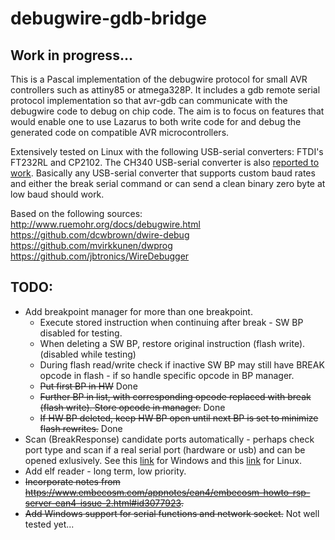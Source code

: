 # debugwire-gdb-bridge
## Work in progress...
This is a Pascal implementation of the debugwire protocol for small AVR controllers such as attiny85 or atmega328P. It includes a gdb remote serial protocol implementation so that avr-gdb can communicate with the debugwire code to debug on chip code. The aim is to focus on features that would enable one to use Lazarus to both write code for and debug the generated code on compatible AVR microcontrollers.

Extensively tested on Linux with the following USB-serial converters: FTDI's FT232RL and CP2102. The CH340 USB-serial converter is also [reported to work](https://github.com/dcwbrown/dwire-debug).  Basically any USB-serial converter that supports custom baud rates and either the break serial command or can send a clean binary zero byte at low baud should work.

Based on the following sources:  
http://www.ruemohr.org/docs/debugwire.html  
https://github.com/dcwbrown/dwire-debug  
https://github.com/mvirkkunen/dwprog  
https://github.com/jbtronics/WireDebugger  

## TODO:
* Add breakpoint manager for more than one breakpoint.
  * Execute stored instruction when continuing after break - SW BP disabled for testing.
  * When deleting a SW BP, restore original instruction (flash write). (disabled while testing)
  * During flash read/write check if inactive SW BP may still have BREAK opcode in flash - if so handle specific opcode in BP manager.
  * ~~Put first BP in HW~~ Done
  * ~~Further BP in list, with corresponding opcode replaced with break (flash write). Store opcode in manager.~~ Done
  * ~~If HW BP deleted, keep HW BP open until next BP is set to minimize flash rewrites.~~ Done
* Scan (BreakResponse) candidate ports automatically - perhaps check port type and scan if a real serial port (hardware or usb) and can be opened exlusively. See this [link](https://stackoverflow.com/a/1394301) for Windows and this [link](https://stackoverflow.com/questions/2530096/how-to-find-all-serial-devices-ttys-ttyusb-on-linux-without-opening-them) for Linux.
* Add elf reader - long term, low priority.
* ~~Incorporate notes from https://www.embecosm.com/appnotes/ean4/embecosm-howto-rsp-server-ean4-issue-2.html#id3077923.~~
* ~~Add Windows support for serial functions and network socket.~~ Not well tested yet...
